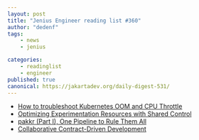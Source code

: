 ```yaml
---
layout: post
title: "Jenius Engineer reading list #360"
author: "dedenf"
tags:
    - news
    - jenius

categories:
    - readinglist
    - engineer
published: true
canonical: https://jakartadev.org/daily-digest-531/
---
```



- [How to troubleshoot Kubernetes OOM and CPU Throttle](https://sysdig.com/blog/troubleshoot-kubernetes-oom/)
- [Optimizing Experimentation Resources with Shared Control](https://medium.com/walmartlabs/optimizing-experimentation-resources-with-shared-control-6a2677e6e513)
- [pakkr (Part I), One Pipeline to Rule Them All](https://medium.com/zendesk-engineering/pakkr-part-i-one-pipeline-to-rule-them-all-9f297cc617b)
- [Collaborative Contract-Driven Development](https://www.infoq.com/presentations/collaborative-contract-driven-development/)
